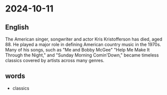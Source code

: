 # 2024-10-11

## English
The American singer, songwriter and actor
Kris Kristofferson has died, aged 88. 
He played a major role in defining American
country music in the 1970s. Many of his
songs, such as "Me and Bobby McGee"
"Help Me Make It Through the Night," and
"Sunday Morning Comin'Down," became
timeless classics covered by artists across
many genres.

## words
* classics
